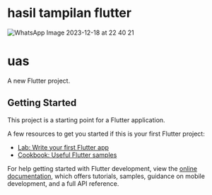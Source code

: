 # hasil tampilan flutter
![WhatsApp Image 2023-12-18 at 22 40 21](https://github.com/nadiasofia010/uas1/assets/127915316/cfb5b21a-5fa3-4dd8-a1ab-127cfee95fb4)
# uas

A new Flutter project.

## Getting Started

This project is a starting point for a Flutter application.

A few resources to get you started if this is your first Flutter project:

- [Lab: Write your first Flutter app](https://docs.flutter.dev/get-started/codelab)
- [Cookbook: Useful Flutter samples](https://docs.flutter.dev/cookbook)

For help getting started with Flutter development, view the
[online documentation](https://docs.flutter.dev/), which offers tutorials,
samples, guidance on mobile development, and a full API reference.
